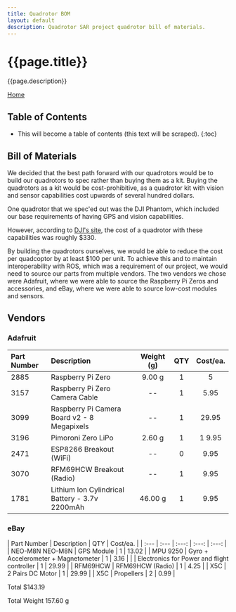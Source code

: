 ```yaml
---
title: Quadrotor BOM
layout: default
description: Quadrotor SAR project quadrotor bill of materials.
---
```


# {{page.title}}

{{page.description}}

[Home](https://ece595project.github.io/quadrotor/)

## Table of Contents

* This will become a table of contents (this text will be scraped).
{:toc}

## Bill of Materials

We decided that the best path forward with our quadrotors would be to build our quadrotors to spec rather than buying them as a kit. Buying the quadrotors as a kit would be cost-prohibitive, as a quadrotor kit with vision and sensor capabilities cost upwards of several hundred dollars.

One quadrotor that we spec'ed out was the DJI Phantom, which included our base requirements of having GPS and vision capabilities.

However, according to [DJI's site](http://store.dji.com), the cost of a quadrotor with these capabilities was roughly $330.

By building the quadrotors ourselves, we would be able to reduce the cost per quadcoptor by at least $100 per unit. To achieve this and to maintain interoperability with ROS, which was a requirement of our project, we would need to source our parts from multiple vendors. The two vendors we chose were Adafruit, where we were able to source the Raspberry Pi Zeros and accessories, and eBay, where we were able to source low-cost modules and sensors.

## Vendors


### Adafruit
| Part Number	| Description	| Weight (g)	| QTY	| Cost/ea.	|
| :--- | :--- | :---: | :---: | :---: |
|2885 | Raspberry Pi Zero |9.00 g |	1	| 5	|
|3157 | Raspberry Pi Zero Camera Cable	 | -- |	1 |	5.95	|
|3099 | Raspberry Pi Camera Board v2 - 8 Megapixels | -- |		1 |	29.95	|
|3196 | Pimoroni Zero LiPo | 2.60 g | 1 |	1	9.95	|
|2471 | ESP8266 Breakout (WiFi) |	--	| 0 |	9.95	|
|3070 | RFM69HCW Breakout (Radio) |	--	| 1 |	9.95	|
|1781 | Lithium Ion Cylindrical Battery - 3.7v 2200mAh |	46.00 g |	1	| 9.95	|

### eBay


| Part Number	| Description	| QTY	| Cost/ea.	|
| :--- | :--- | :---: | :---: | :---: |
| NEO-M8N	NEO-M8N | GPS Module	 |	1	 | 13.02 |
| MPU 9250 |	Gyro + Accelerometer + Magnetometer |		1 | 	3.16 |
| | Electronics for Power and flight controller |		1	| 29.99 |
| RFM69HCW |	RFM69HCW (Radio) |		1 | 	4.25 |
| X5C |	2 Pairs DC Motor |		1 | 	29.99 |
| X5C |	Propellers |		2 | 	0.99 |


Total
$143.19

Total Weight
157.60 g

